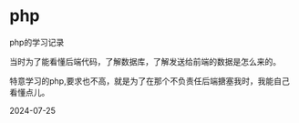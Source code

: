 # php
php的学习记录


当时为了能看懂后端代码，了解数据库，了解发送给前端的数据是怎么来的。

特意学习的php,要求也不高，就是为了在那个不负责任后端搪塞我时，我能自己看懂点儿。

2024-07-25

